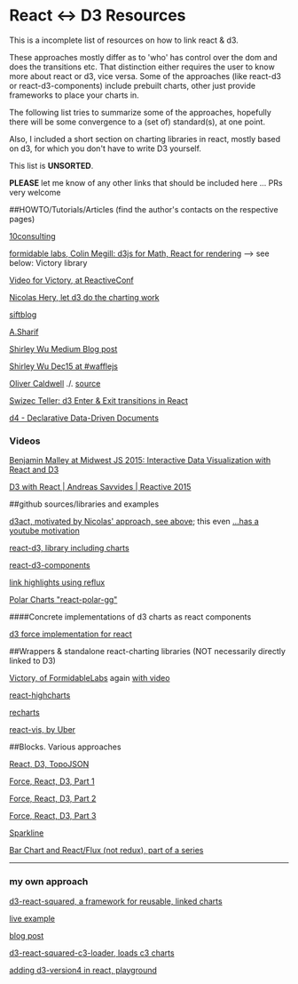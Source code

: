 # React <-> D3 Resources

This is a incomplete list of resources on how to link react & d3.

These approaches mostly differ as to 'who' has control over the dom and does the transitions etc. 
That distinction either requires the user to know more about react or d3, vice versa. Some of the approaches (like react-d3 or react-d3-components) include prebuilt charts, other just provide frameworks to place your charts in.

The following list tries to summarize some of the approaches, hopefully there will be some convergence to a (set of) standard(s), at one point.

Also, I included a short section on charting libraries in react, mostly based on d3, for which you don't have to write D3 yourself.

This list is **UNSORTED**.

**PLEASE** let me know of any other links that should be included here ... PRs very welcome

##HOWTO/Tutorials/Articles
(find the author's contacts on the respective pages)

[10consulting](http://10consulting.com/2014/02/19/d3-plus-reactjs-for-charting/)

[formidable labs, Colin Megill: d3js for Math, React for rendering](http://formidablelabs.com/blog/2015/05/21/react-d3-layouts/)
--> see below: Victory library

[Video for Victory, at ReactiveConf](https://www.youtube.com/watch?v=n8TwLWsR40Y)

[Nicolas Hery, let d3 do the charting work](http://nicolashery.com/integrating-d3js-visualizations-in-a-react-app/)

[siftblog](http://blog.siftscience.com/blog/2015/4/6/d-threeact-how-sift-science-made-d3-react-besties)

[A.Sharif](http://busypeoples.github.io/post/d3-with-react-js/)

[Shirley Wu Medium Blog post](https://medium.com/@sxywu/on-d3-react-and-a-little-bit-of-flux-88a226f328f3)

[Shirley Wu Dec15 at #wafflejs](http://slides.com/shirleywu/deck#/)

[Oliver Caldwell](http://oli.me.uk/2015/09/09/d3-within-react-the-right-way/)
./.
[source](https://github.com/Olical/react-faux-dom)

[Swizec Teller: d3 Enter & Exit transitions in React](https://github.com/Swizec/react-d3-enter-exit-transitions)

[d4 - Declarative Data-Driven Documents](https://github.com/joelburget/d4)

### Videos
[Benjamin Malley at Midwest JS 2015: Interactive Data Visualization with React and D3](https://www.youtube.com/watch?v=nBwm48eM1iY)

[D3 with React | Andreas Savvides | Reactive 2015](https://www.youtube.com/watch?v=NFTWq10bYcs)

##github sources/libraries and examples

[d3act, motivated by Nicolas' approach, see above](https://github.com/AnSavvides/d3act); this even [...has a youtube motivation](https://www.youtube.com/watch?v=6Pbf0n85HH8)

[react-d3, library including charts](https://github.com/esbullington/react-d3)

[react-d3-components](https://github.com/codesuki/react-d3-components)

[link highlights using reflux](https://github.com/pbeshai/linked-highlighting-react-d3-reflux)

[Polar Charts "react-polar-gg"](https://github.com/widged/react-polar-gg)

####Concrete implementations of d3 charts as react components

[d3 force implementation for react](https://github.com/uber/react-vis-force)

##Wrappers & standalone react-charting libraries (NOT necessarily directly linked to D3)

[Victory, of FormidableLabs](https://github.com/FormidableLabs/victory) again [with video](https://www.youtube.com/watch?v=n8TwLWsR40Y)

[react-highcharts](https://github.com/kirjs/react-highcharts)

[recharts](http://recharts.org)

[react-vis, by Uber](https://github.com/uber/react-vis)

##Blocks. Various approaches

[React, D3, TopoJSON](http://bl.ocks.org/herrstucki/9204795)

[Force, React, D3, Part 1](http://bl.ocks.org/sxywu/61a4bd0cfc373cf08884)

[Force, React, D3, Part 2](http://bl.ocks.org/sxywu/1db896c1a38d89ae71b4)

[Force, React, D3, Part 3](http://bl.ocks.org/sxywu/fcef0e6dac231ef2e54b)

[Sparkline](http://bl.ocks.org/milroc/aacdb75156d51d9dbe4d)

[Bar Chart and React/Flux (not redux), part of a series](http://bl.ocks.org/milroc/d22bbf92231876505e5d)



----------

### my own approach

[d3-react-squared, a framework for reusable, linked charts](https://github.com/bgrsquared/d3-react-squared)

[live example](http://bgrsquared.com/dogs/)

[blog post](https://medium.com/@ilikepiecharts/about-using-d3-react-squared-an-example-8cc5e5a6b58e#.lrnxtf7to)

[d3-react-squared-c3-loader, loads c3 charts](https://github.com/bgrsquared/d3-react-squared-c3-loader)

[adding d3-version4 in react, playground](https://medium.com/@ilikepiecharts/playing-with-d3-version-4-react-react-motion-3d04c6eb21c9#.a9v0sze5p)
